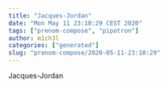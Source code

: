 ```yaml
---
title: "Jacques-Jordan"
date: "Mon May 11 23:10:29 CEST 2020"
tags: ["prenom-compose", "pipotron"]
author: m1ch3l
categories: ["generated"]
slug: "prenom-compose/2020-05-11-23:10:29"
---
```


Jacques-Jordan
